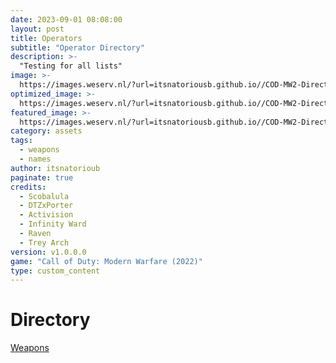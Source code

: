 ```yaml
---
date: 2023-09-01 08:08:00
layout: post
title: Operators
subtitle: "Operator Directory"
description: >-
  "Testing for all lists"
image: >-
  https://images.weserv.nl/?url=itsnatoriousb.github.io//COD-MW2-Directory/assets/img/domination_mercado-01.png&output=png&q=100
optimized_image: >- 
  https://images.weserv.nl/?url=itsnatoriousb.github.io//COD-MW2-Directory/assets/img/domination_mercado-01.png&output=png&q=100
featured_image: >-
  https://images.weserv.nl/?url=itsnatoriousb.github.io//COD-MW2-Directory/assets/img/domination_mercado-01.png&output=png&q=100
category: assets
tags:
  - weapons
  - names
author: itsnatorioub
paginate: true
credits:
  - Scobalula
  - DTZxPorter
  - Activision
  - Infinity Ward
  - Raven
  - Trey Arch
version: v1.0.0.0
game: "Call of Duty: Modern Warfare (2022)"
type: custom_content
---
```


# Directory

<a href="https://itsnatoriousb.github.io/COD-MW2-Directory/weapons/">Weapons</a>
